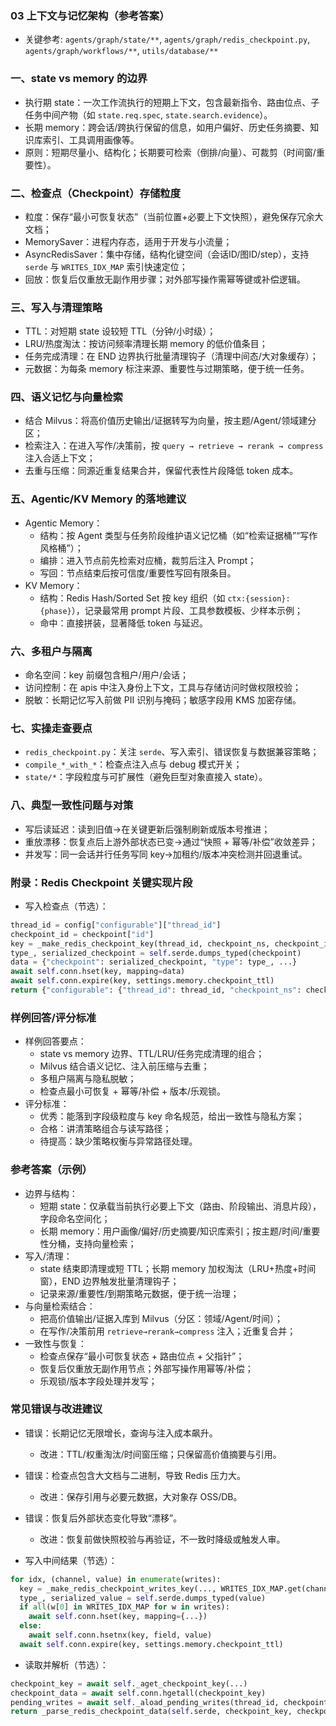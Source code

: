 ### 03 上下文与记忆架构（参考答案）

- 关键参考: `agents/graph/state/**`, `agents/graph/redis_checkpoint.py`, `agents/graph/workflows/**`, `utils/database/**`

### 一、state vs memory 的边界
- 执行期 state：一次工作流执行的短期上下文，包含最新指令、路由位点、子任务中间产物（如 `state.req.spec`, `state.search.evidence`）。
- 长期 memory：跨会话/跨执行保留的信息，如用户偏好、历史任务摘要、知识库索引、工具调用画像等。
- 原则：短期尽量小、结构化；长期要可检索（倒排/向量）、可裁剪（时间窗/重要性）。

### 二、检查点（Checkpoint）存储粒度
- 粒度：保存“最小可恢复状态”（当前位置+必要上下文快照），避免保存冗余大文档；
- MemorySaver：进程内存态，适用于开发与小流量；
- AsyncRedisSaver：集中存储，结构化键空间（会话ID/图ID/step），支持 `serde` 与 `WRITES_IDX_MAP` 索引快速定位；
- 回放：恢复后仅重放无副作用步骤；对外部写操作需幂等键或补偿逻辑。

### 三、写入与清理策略
- TTL：对短期 state 设较短 TTL（分钟/小时级）；
- LRU/热度淘汰：按访问频率清理长期 memory 的低价值条目；
- 任务完成清理：在 END 边界执行批量清理钩子（清理中间态/大对象缓存）；
- 元数据：为每条 memory 标注来源、重要性与过期策略，便于统一任务。

### 四、语义记忆与向量检索
- 结合 Milvus：将高价值历史输出/证据转写为向量，按主题/Agent/领域建分区；
- 检索注入：在进入写作/决策前，按 `query → retrieve → rerank → compress` 注入合适上下文；
- 去重与压缩：同源近重复结果合并，保留代表性片段降低 token 成本。

### 五、Agentic/KV Memory 的落地建议
- Agentic Memory：
  - 结构：按 Agent 类型与任务阶段维护语义记忆桶（如“检索证据桶”“写作风格桶”）；
  - 编排：进入节点前先检索对应桶，裁剪后注入 Prompt；
  - 写回：节点结束后按可信度/重要性写回有限条目。
- KV Memory：
  - 结构：Redis Hash/Sorted Set 按 key 组织（如 `ctx:{session}:{phase}`），记录最常用 prompt 片段、工具参数模板、少样本示例；
  - 命中：直接拼装，显著降低 token 与延迟。

### 六、多租户与隔离
- 命名空间：key 前缀包含租户/用户/会话；
- 访问控制：在 apis 中注入身份上下文，工具与存储访问时做权限校验；
- 脱敏：长期记忆写入前做 PII 识别与掩码；敏感字段用 KMS 加密存储。

### 七、实操走查要点
- `redis_checkpoint.py`：关注 `serde`、写入索引、错误恢复与数据兼容策略；
- `compile_*_with_*`：检查点注入点与 debug 模式开关；
- `state/*`：字段粒度与可扩展性（避免巨型对象直接入 state）。

### 八、典型一致性问题与对策
- 写后读延迟：读到旧值→在关键更新后强制刷新或版本号推进；
- 重放漂移：恢复点后上游外部状态已变→通过“快照 + 幂等/补偿”收敛差异；
- 并发写：同一会话并行任务写同 key→加租约/版本冲突检测并回退重试。

### 附录：Redis Checkpoint 关键实现片段

- 写入检查点（节选）：
```253:282:agents/graph/redis_checkpoint.py
thread_id = config["configurable"]["thread_id"]
checkpoint_id = checkpoint["id"]
key = _make_redis_checkpoint_key(thread_id, checkpoint_ns, checkpoint_id)
type_, serialized_checkpoint = self.serde.dumps_typed(checkpoint)
data = {"checkpoint": serialized_checkpoint, "type": type_, ...}
await self.conn.hset(key, mapping=data)
await self.conn.expire(key, settings.memory.checkpoint_ttl)
return {"configurable": {"thread_id": thread_id, "checkpoint_ns": checkpoint_ns, "checkpoint_id": checkpoint_id}}
```

### 样例回答/评分标准
- 样例回答要点：
  - state vs memory 边界、TTL/LRU/任务完成清理的组合；
  - Milvus 结合语义记忆、注入前压缩与去重；
  - 多租户隔离与隐私脱敏；
  - 检查点最小可恢复 + 幂等/补偿 + 版本/乐观锁。
- 评分标准：
  - 优秀：能落到字段级粒度与 key 命名规范，给出一致性与隐私方案；
  - 合格：讲清策略组合与读写路径；
  - 待提高：缺少策略权衡与异常路径处理。

### 参考答案（示例）
- 边界与结构：
  - 短期 state：仅承载当前执行必要上下文（路由、阶段输出、消息片段），字段命名空间化；
  - 长期 memory：用户画像/偏好/历史摘要/知识库索引；按主题/时间/重要性分桶，支持向量检索；
- 写入/清理：
  - state 结束即清理或短 TTL；长期 memory 加权淘汰（LRU+热度+时间窗），END 边界触发批量清理钩子；
  - 记录来源/重要性/到期策略元数据，便于统一治理；
- 与向量检索结合：
  - 把高价值输出/证据入库到 Milvus（分区：领域/Agent/时间）；
  - 在写作/决策前用 `retrieve→rerank→compress` 注入；近重复合并；
- 一致性与恢复：
  - 检查点保存“最小可恢复状态 + 路由位点 + 父指针”；
  - 恢复后仅重放无副作用节点；外部写操作用幂等/补偿；
  - 乐观锁/版本字段处理并发写；

### 常见错误与改进建议
- 错误：长期记忆无限增长，查询与注入成本飙升。
  - 改进：TTL/权重淘汰/时间窗压缩；只保留高价值摘要与引用。
- 错误：检查点包含大文档与二进制，导致 Redis 压力大。
  - 改进：保存引用与必要元数据，大对象存 OSS/DB。
- 错误：恢复后外部状态变化导致“漂移”。
  - 改进：恢复前做快照校验与再验证，不一致时降级或触发人审。

- 写入中间结果（节选）：
```303:323:agents/graph/redis_checkpoint.py
for idx, (channel, value) in enumerate(writes):
  key = _make_redis_checkpoint_writes_key(..., WRITES_IDX_MAP.get(channel, idx))
  type_, serialized_value = self.serde.dumps_typed(value)
  if all(w[0] in WRITES_IDX_MAP for w in writes):
    await self.conn.hset(key, mapping={...})
  else:
    await self.conn.hsetnx(key, field, value)
  await self.conn.expire(key, settings.memory.checkpoint_ttl)
```

- 读取并解析（节选）：
```338:359:agents/graph/redis_checkpoint.py
checkpoint_key = await self._aget_checkpoint_key(...)
checkpoint_data = await self.conn.hgetall(checkpoint_key)
pending_writes = await self._aload_pending_writes(thread_id, checkpoint_ns, checkpoint_id)
return _parse_redis_checkpoint_data(self.serde, checkpoint_key, checkpoint_data, pending_writes=pending_writes)
```